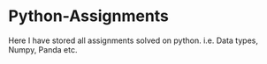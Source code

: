 # Python-Assignments
Here I have stored all assignments solved on python. i.e. Data types, Numpy, Panda etc.
